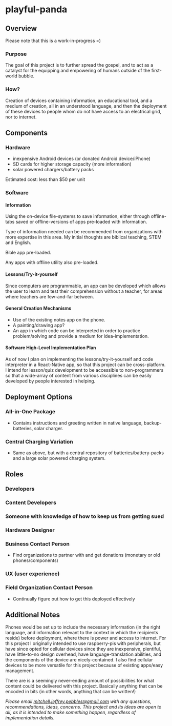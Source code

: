 # playful-panda
## Overview
Please note that this is a work-in-progress =)
### Purpose
The goal of this project is to further spread the gospel, and to act as a
catalyst for the equipping and empowering of humans outside of the first-world
bubble.
### How?
Creation of devices containing information, an educational tool, and a
medium of creation, all in an understood language, and then the deployment of
these devices to people whom do not have access to an electrical grid,
nor to internet.  
## Components
### Hardware
- inexpensive Android devices (or donated Android device/iPhone)
- SD cards for higher storage capacity (more information)
- solar powered chargers/battery packs

Estimated cost: less than $50 per unit
### Software
#### Information
Using the on-device file-systems to save information, either through
offline-tabs saved or offline-versions of apps pre-loaded with information.

Type of information needed can be recommended from organizations with more
expertise in this area. My initial thoughts are biblical teaching, STEM and
English.

Bible app pre-loaded.

Any apps with offline utility also pre-loaded.
#### Lessons/Try-it-yourself
Since computers are programmable, an app can be developed which allows the user
to learn and test their comprehension without a teacher, for areas where
teachers are few-and-far between.
#### General Creation Mechanisms
- Use of the existing notes app on the phone.
- A painting/drawing app?
- An app in which code can be interpreted in order to practice problem/solving
  and provide a medium for idea-implementation.
#### Software High-Level Implementation Plan
As of now I plan on implementing the lessons/try-it-yourself and code
interpreter in a React-Native app, so that this project can be cross-platform.
I intend for lesson/quiz development to be accessible to non-programmers so that
a wide-array of content from various disciplines can be easily developed by
people interested in helping.
## Deployment Options
### All-in-One Package
- Contains instructions and greeting written in native language,
  backup-batteries, solar charger.
### Central Charging Variation
- Same as above, but with a central repository of batteries/battery-packs and
  a large solar powered charging system.
## Roles
### Developers
### Content Developers
### Someone with knowledge of how to keep us from getting sued
### Hardware Designer
### Business Contact Person
- Find organizations to partner with and get donations
  (monetary or old phones/components)
### UX (user experience)
### Field Organization Contact Person
- Continually figure out how to get this deployed effectively

## Additional Notes
Phones would be set up to include the necessary information (in the right
language, and information relevant to the context in which the recipients
reside) before deployment, where there is power and access to internet.
For this project I originally intended to use raspberry-pis with peripherals,
but have since opted for cellular devices since they are inexpensive, plentiful,
have little-to-no design overhead, have language-translation abilities, and the
components of the device are nicely-contained. I also find cellular devices to
be more versatile for this project because of existing apps/easy management.

There are is a seemingly never-ending amount of possibilities for what content
could be delivered with this project. Basically anything that can be encoded
in bits (in other words, anything that can be written!)

*Please email mitchell.jeffrey.pebbles@gmail.com with any questions,
recommendations, ideas, concerns. This project and its ideas are open to all,
as it is intended to make something happen, regardless of implementation
details.*
